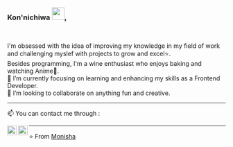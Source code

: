 ### Kon'nichiwa <img src="https://github.com/TheDudeThatCode/TheDudeThatCode/blob/master/Assets/Hi.gif" width="29px">, 
<br/>
<p>
  <samp>

I'm obsessed with the idea of improving my knowledge in my field of work and challenging myslef with projects to grow and excel:star:. <br/>Besides programming, I'm a wine enthusiast who enjoys baking and watching Anime💖. <br/>
🌱 I’m currently focusing on learning and enhancing my skills as a Frontend Developer. <br/>
👯 I’m looking to collaborate on anything fun and creative. 
    </samp>
 <p>
        
<!--
**monisha16/monisha16** is a ✨ _special_ ✨ repository because its `README.md` (this file) appears on your GitHub profile.

Here are some ideas to get you started:

- 🔭 I’m currently working on ...
- 🌱 I’m currently learning Front Development, Illustraintions on Autodesk Sketchbook
- 👯 I’m looking to collaborate on ...
- 🤔 I’m looking for help with ...
- 💬 Ask me about ...
-->

-------
📫 You can contact me through :

[<img align="left" alt="LinkedIn" width="22px" src="https://cdn.jsdelivr.net/npm/simple-icons@3.1.0/icons/linkedin.svg" />](https://www.linkedin.com/in/monisha-tarkar/) [<img align="left" alt="'Gmail" width="22px" src="https://cdn.jsdelivr.net/npm/simple-icons@3.1.0/icons/gmail.svg" />](monishatarkar16@gmail.com)

----

⭐️ From [Monisha](https://github.com/monisha16)
